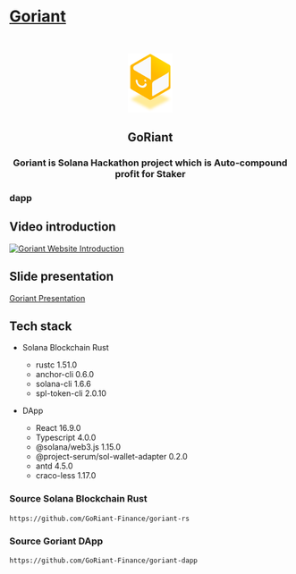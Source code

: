 <!-- PROJECT LOGO -->
# [Goriant](https://goriant.com)

<br />
<p align="center">
  <a href="https://goriant.com">
    <img src="images/logo.png" alt="Logo" width="80">
  </a>
  <p align="center">
    <h2 align="center">GoRiant</h2>
    <h3 align="center">Goriant is Solana Hackathon project which is Auto-compound profit for Staker </h2>
    <h3 lign="center" href="https://goriant.com">dapp</h3>
  </p>

</p>

## Video introduction

[![Goriant Website Introduction](http://img.youtube.com/vi/t8e4OWXLDQw/default.jpg)](https://youtu.be/t8e4OWXLDQw)

## Slide presentation

[Goriant Presentation](slide/goriant_presentation.pdf)

## Tech stack

- Solana Blockchain Rust

    - rustc 1.51.0
    - anchor-cli 0.6.0    
    - solana-cli 1.6.6
    - spl-token-cli 2.0.10
    
- DApp
  
    - React 16.9.0
    - Typescript 4.0.0
    - @solana/web3.js 1.15.0 
    - @project-serum/sol-wallet-adapter 0.2.0
    - antd 4.5.0
    - craco-less 1.17.0
    

### Source Solana Blockchain Rust

```
https://github.com/GoRiant-Finance/goriant-rs
```

### Source Goriant DApp

```
https://github.com/GoRiant-Finance/goriant-dapp
```
